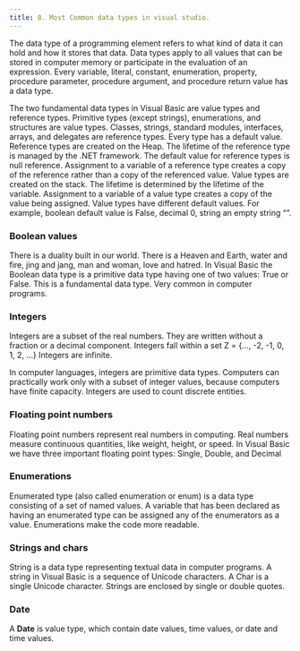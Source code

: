 ```yaml
---
title: 8. Most Common data types in visual studio.
---
```

The data type of a programming element refers to what kind of data it can hold and how it stores that data. Data types apply to all values that can be stored in computer memory or participate in the evaluation of an expression. Every variable, literal, constant, enumeration, property, procedure parameter, procedure argument, and procedure return value has a data type.

The two fundamental data types in Visual Basic are value types and reference types. Primitive types (except strings), enumerations, and structures are value types. Classes, strings, standard modules, interfaces, arrays, and delegates are reference types. Every type has a default value. Reference types are created on the Heap. The lifetime of the reference type is managed by the .NET framework. The default value for reference types is null reference. Assignment to a variable of a reference type creates a copy of the reference rather than a copy of the referenced value. Value types are created on the stack. The lifetime is determined by the lifetime of the variable. Assignment to a variable of a value type creates a copy of the value being assigned. Value types have different default values. For example, boolean default value is False, decimal 0, string an empty string “”. 

### Boolean values

There is a duality built in our world. There is a Heaven and Earth, water and fire, jing and jang, man and woman, love and hatred. In Visual Basic the Boolean data type is a primitive data type having one of two values: True or False. This is a fundamental data type. Very common in computer programs.

### Integers

Integers are a subset of the real numbers. They are written without a fraction or a decimal component. Integers fall within a set Z = {…, -2, -1, 0, 1, 2, …} Integers are infinite.

In computer languages, integers are primitive data types. Computers can practically work only with a subset of integer values, because computers have finite capacity. Integers are used to count discrete entities.

### Floating point numbers

Floating point numbers represent real numbers in computing. Real numbers measure continuous quantities, like weight, height, or speed. In Visual Basic we have three important floating point types: Single, Double, and Decimal

### Enumerations

Enumerated type (also called enumeration or enum) is a data type consisting of a set of named values. A variable that has been declared as having an enumerated type can be assigned any of the enumerators as a value. Enumerations make the code more readable.

### Strings and chars

String is a data type representing textual data in computer programs. A string in Visual Basic is a sequence of Unicode characters. A Char is a single Unicode character. Strings are enclosed by single or double quotes.

### Date

A **Date** is value type, which contain date values, time values, or date and time values. 

